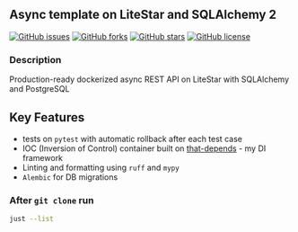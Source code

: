 ## Async template on LiteStar and SQLAlchemy 2

[![GitHub issues](https://img.shields.io/github/issues/modern-python/litestar-sqlalchemy-template)](https://github.com/modern-python/litestar-sqlalchemy-template/issues)
[![GitHub forks](https://img.shields.io/github/forks/modern-python/litestar-sqlalchemy-template)](https://github.com/modern-python/litestar-sqlalchemy-template/network)
[![GitHub stars](https://img.shields.io/github/stars/modern-python/litestar-sqlalchemy-template)](https://github.com/modern-python/litestar-sqlalchemy-template/stargazers)
[![GitHub license](https://img.shields.io/github/license/modern-python/litestar-sqlalchemy-template)](https://github.com/modern-python/litestar-sqlalchemy-template/blob/main/LICENSE)

### Description
Production-ready dockerized async REST API on LiteStar with SQLAlchemy and PostgreSQL

## Key Features
- tests on `pytest` with automatic rollback after each test case
- IOC (Inversion of Control) container built on [that-depends](https://github.com/modern-python/that-depends/) - my DI framework
- Linting and formatting using `ruff` and `mypy`
- `Alembic` for DB migrations

### After `git clone` run
```bash
just --list
```
